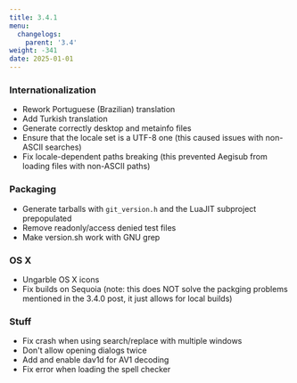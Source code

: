 ```yaml
---
title: 3.4.1
menu:
  changelogs:
    parent: '3.4'
weight: -341
date: 2025-01-01
---
```


### Internationalization

- Rework Portuguese (Brazilian) translation
- Add Turkish translation
- Generate correctly desktop and metainfo files
- Ensure that the locale set is a UTF-8 one (this caused issues with non-ASCII searches)
- Fix locale-dependent paths breaking (this prevented Aegisub from loading files with non-ASCII paths)

### Packaging

- Generate tarballs with `git_version.h` and the LuaJIT subproject prepopulated
- Remove readonly/access denied test files
- Make version.sh work with GNU grep

### OS X

- Ungarble OS X icons
- Fix builds on Sequoia (note: this does NOT solve the packging problems mentioned in the 3.4.0 post, it just allows for local builds)

### Stuff

- Fix crash when using search/replace with multiple windows
- Don't allow opening dialogs twice
- Add and enable dav1d for AV1 decoding
- Fix error when loading the spell checker
